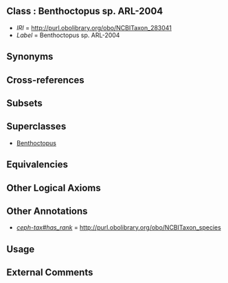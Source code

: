 
## Class : Benthoctopus sp. ARL-2004

 * *IRI* = http://purl.obolibrary.org/obo/NCBITaxon_283041
 * *Label* = Benthoctopus sp. ARL-2004

## Synonyms


## Cross-references


## Subsets


## Superclasses

 * [Benthoctopus](../../NCBITaxon/56/NCBITaxon_102656.md)

## Equivalencies


## Other Logical Axioms


## Other Annotations

 * *[ceph-tax#has_rank](../../ceph-tax#has/nk/ceph-tax#has_rank.md)* = http://purl.obolibrary.org/obo/NCBITaxon_species

## Usage


## External Comments

